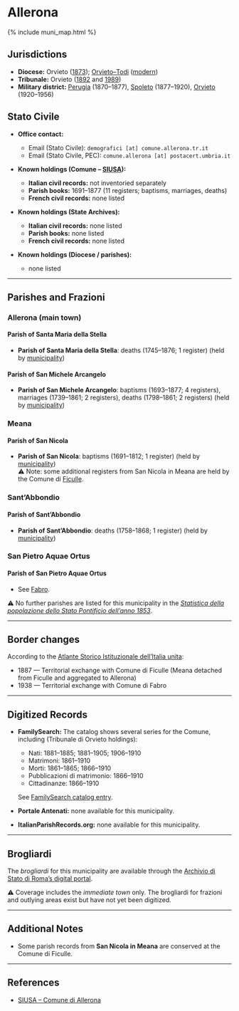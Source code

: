 # Allerona

{% include muni_map.html %}

## Jurisdictions

* **Diocese:** Orvieto ([1873](https://www.google.it/books/edition/Il_libro_de_comuni_del_Regno_d_Italia_co/WF9mfeJJcDEC?gbpv=1)); [Orvieto–Todi](../dio/orvieto_todi.md) ([modern](https://www.chiesacattolica.it/annuario-cei/ricerca-parrocchie/))
* **Tribunale:** Orvieto ([1892](https://www.google.it/books/edition/Bollettino_ufficiale_del_Ministero_di_gr/kRXd4t5fK-0C?hl=en&gbpv=1&pg=PA457&printsec=frontcover) and [1989](https://www.google.it/books/edition/Gazzetta_ufficiale_della_Repubblica_ital/-Z6nogg-qMQC?hl=en&gbpv=1&pg=RA8-PA38&printsec=frontcover))
* **Military district:** [Perugia](../mil/perugia.md) (1870–1877), [Spoleto](../mil/spoleto.md) (1877–1920), [Orvieto](../mil/orvieto.md) (1920–1956)

## Stato Civile

* **Office contact:**

  * Email (Stato Civile): `demografici [at] comune.allerona.tr.it`
  * Email (Stato Civile, PEC): `comune.allerona [at] postacert.umbria.it`

* **Known holdings (Comune – [SIUSA](https://siusa-archivi.cultura.gov.it/cgi-bin/siusa/pagina.pl?TipoPag=comparc&Chiave=293181)):**

  * **Italian civil records:** not inventoried separately
  * **Parish books:** 1691–1877 (11 registers; baptisms, marriages, deaths)
  * **French civil records:** none listed

* **Known holdings (State Archives):**

  * **Italian civil records:** none listed
  * **Parish books:** none listed
  * **French civil records:** none listed

* **Known holdings (Diocese / parishes):**

  * none listed

---

## Parishes and Frazioni

### Allerona (main town)

#### Parish of Santa Maria della Stella

* **Parish of Santa Maria della Stella**: deaths (1745–1876; 1 register) (held by [municipality](https://siusa-archivi.cultura.gov.it/cgi-bin/siusa/pagina.pl?TipoPag=comparc&Chiave=293181))

#### Parish of San Michele Arcangelo

* **Parish of San Michele Arcangelo**: baptisms (1693–1877; 4 registers), marriages (1739–1861; 2 registers), deaths (1798–1861; 2 registers) (held by [municipality](https://siusa-archivi.cultura.gov.it/cgi-bin/siusa/pagina.pl?TipoPag=comparc&Chiave=293181))

### Meana

#### Parish of San Nicola

* **Parish of San Nicola**: baptisms (1691–1812; 1 register) (held by [municipality](https://siusa-archivi.cultura.gov.it/cgi-bin/siusa/pagina.pl?TipoPag=comparc&Chiave=293181)) \
  ⚠️ Note: some additional registers from San Nicola in Meana are held by the Comune di [Ficulle](ficulle.md).

### Sant’Abbondio

#### Parish of Sant’Abbondio

* **Parish of Sant’Abbondio**: deaths (1758–1868; 1 register) (held by [municipality](https://siusa-archivi.cultura.gov.it/cgi-bin/siusa/pagina.pl?TipoPag=comparc&Chiave=293181))

### San Pietro Aquae Ortus

#### Parish of San Pietro Aquae Ortus

* See [Fabro](fabro.md).

⚠️ No further parishes are listed for this municipality in the *[Statistica della popolazione dello Stato Pontificio dell’anno 1853](https://www.google.it/books/edition/Statistics_della_popolazione_dello_Stato/v6dCAQAAMAAJ)*.

---

## Border changes

According to the [Atlante Storico Istituzionale dell’Italia unita](http://dati.san.beniculturali.it/asi/local/detail.html?UA05131):

* 1887 — Territorial exchange with Comune di Ficulle (Meana detached from Ficulle and aggregated to Allerona)
* 1938 — Territorial exchange with Comune di Fabro

---

## Digitized Records

* **FamilySearch:** The catalog shows several series for the Comune, including (Tribunale di Orvieto holdings):

  * Nati: 1881–1885; 1881–1905; 1906–1910
  * Matrimoni: 1861–1910
  * Morti: 1861–1865; 1866–1910
  * Pubblicazioni di matrimonio: 1866–1910
  * Cittadinanze: 1866–1910

  See [FamilySearch catalog entry](https://www.familysearch.org/en/search/catalog/651906).

* **Portale Antenati:** none available for this municipality.

* **ItalianParishRecords.org:** none available for this municipality.

---

## Brogliardi

The *brogliardi* for this municipality are available through the [Archivio di Stato di Roma’s digital portal](https://imagoarchiviodistatoroma.cultura.gov.it/Gregoriano/s_brogliardi.php?Provincia=Viterbo&Denominazione=Allerona).

⚠️ Coverage includes the *immediate town* only. The brogliardi for frazioni and outlying areas exist but have not yet been digitized.

---

## Additional Notes

* Some parish records from **San Nicola in Meana** are conserved at the Comune di Ficulle.

---

## References

* [SIUSA – Comune di Allerona](https://siusa-archivi.cultura.gov.it/cgi-bin/siusa/pagina.pl?TipoPag=comparc&Chiave=293181)

